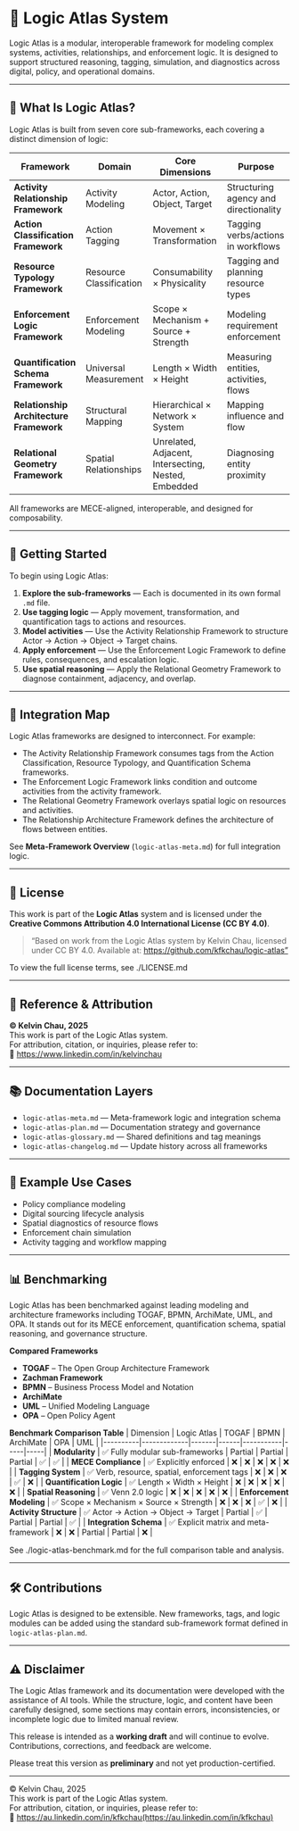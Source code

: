 # 🧠 Logic Atlas System

Logic Atlas is a modular, interoperable framework for modeling complex systems, activities, relationships, and enforcement logic. It is designed to support structured reasoning, tagging, simulation, and diagnostics across digital, policy, and operational domains.

---

## 📌 What Is Logic Atlas?

Logic Atlas is built from seven core sub-frameworks, each covering a distinct dimension of logic:

| Framework | Domain | Core Dimensions | Purpose |
|-----------|--------|------------------|---------|
| **Activity Relationship Framework** | Activity Modeling | Actor, Action, Object, Target | Structuring agency and directionality |
| **Action Classification Framework** | Action Tagging | Movement × Transformation | Tagging verbs/actions in workflows |
| **Resource Typology Framework** | Resource Classification | Consumability × Physicality | Tagging and planning resource types |
| **Enforcement Logic Framework** | Enforcement Modeling | Scope × Mechanism + Source + Strength | Modeling requirement enforcement |
| **Quantification Schema Framework** | Universal Measurement | Length × Width × Height | Measuring entities, activities, flows |
| **Relationship Architecture Framework** | Structural Mapping | Hierarchical × Network × System | Mapping influence and flow |
| **Relational Geometry Framework** | Spatial Relationships | Unrelated, Adjacent, Intersecting, Nested, Embedded | Diagnosing entity proximity |

All frameworks are MECE-aligned, interoperable, and designed for composability.

---

## 🚀 Getting Started

To begin using Logic Atlas:

1. **Explore the sub-frameworks** — Each is documented in its own formal `.md` file.
2. **Use tagging logic** — Apply movement, transformation, and quantification tags to actions and resources.
3. **Model activities** — Use the Activity Relationship Framework to structure Actor → Action → Object → Target chains.
4. **Apply enforcement** — Use the Enforcement Logic Framework to define rules, consequences, and escalation logic.
5. **Use spatial reasoning** — Apply the Relational Geometry Framework to diagnose containment, adjacency, and overlap.

---

## 🔗 Integration Map

Logic Atlas frameworks are designed to interconnect. For example:

- The Activity Relationship Framework consumes tags from the Action Classification, Resource Typology, and Quantification Schema frameworks.
- The Enforcement Logic Framework links condition and outcome activities from the activity framework.
- The Relational Geometry Framework overlays spatial logic on resources and activities.
- The Relationship Architecture Framework defines the architecture of flows between entities.

See **Meta-Framework Overview** (`logic-atlas-meta.md`) for full integration logic.

---

## 📄 License

This work is part of the **Logic Atlas** system and is licensed under the **Creative Commons Attribution 4.0 International License (CC BY 4.0)**.

> “Based on work from the Logic Atlas system by Kelvin Chau, licensed under CC BY 4.0. Available at: https://github.com/kfkchau/logic-atlas”

To view the full license terms, see ./LICENSE.md

---

## 🧾 Reference & Attribution

**© Kelvin Chau, 2025**  
This work is part of the Logic Atlas system.  
For attribution, citation, or inquiries, please refer to:  
🔗 https://www.linkedin.com/in/kelvinchau

---

## 📚 Documentation Layers

- `logic-atlas-meta.md` — Meta-framework logic and integration schema
- `logic-atlas-plan.md` — Documentation strategy and governance
- `logic-atlas-glossary.md` — Shared definitions and tag meanings
- `logic-atlas-changelog.md` — Update history across all frameworks

---

## 🧪 Example Use Cases

- Policy compliance modeling
- Digital sourcing lifecycle analysis
- Spatial diagnostics of resource flows
- Enforcement chain simulation
- Activity tagging and workflow mapping

---

## 📊 Benchmarking

Logic Atlas has been benchmarked against leading modeling and architecture frameworks including TOGAF, BPMN, ArchiMate, UML, and OPA. It stands out for its MECE enforcement, quantification schema, spatial reasoning, and governance structure.

**Compared Frameworks**
- **TOGAF** – The Open Group Architecture Framework
- **Zachman Framework**
- **BPMN** – Business Process Model and Notation
- **ArchiMate**
- **UML** – Unified Modeling Language
- **OPA** – Open Policy Agent

**Benchmark Comparison Table**
| Dimension | Logic Atlas | TOGAF | BPMN | ArchiMate | OPA | UML |
|----------|-------------|-------|------|-----------|-----|-----|
| **Modularity** | ✅ Fully modular sub-frameworks | Partial | Partial | Partial | ✅ | ✅ |
| **MECE Compliance** | ✅ Explicitly enforced | ❌ | ❌ | ❌ | ❌ | ❌ |
| **Tagging System** | ✅ Verb, resource, spatial, enforcement tags | ❌ | ❌ | ❌ | ✅ | ❌ |
| **Quantification Logic** | ✅ Length × Width × Height | ❌ | ❌ | ❌ | ❌ | ❌ |
| **Spatial Reasoning** | ✅ Venn 2.0 logic | ❌ | ❌ | ❌ | ❌ | ❌ |
| **Enforcement Modeling** | ✅ Scope × Mechanism × Source × Strength | ❌ | ❌ | ❌ | ✅ | ❌ |
| **Activity Structure** | ✅ Actor → Action → Object → Target | Partial | ✅ | Partial | Partial | ✅ |
| **Integration Schema** | ✅ Explicit matrix and meta-framework | ❌ | ❌ | Partial | Partial | ❌ |

See ./logic-atlas-benchmark.md for the full comparison table and analysis.

---


## 🛠️ Contributions

Logic Atlas is designed to be extensible. New frameworks, tags, and logic modules can be added using the standard sub-framework format defined in `logic-atlas-plan.md`.

---

## ⚠️ Disclaimer

The Logic Atlas framework and its documentation were developed with the assistance of AI tools. While the structure, logic, and content have been carefully designed, some sections may contain errors, inconsistencies, or incomplete logic due to limited manual review.

This release is intended as a **working draft** and will continue to evolve. Contributions, corrections, and feedback are welcome.

Please treat this version as **preliminary** and not yet production-certified.

---

© Kelvin Chau, 2025  
This work is part of the Logic Atlas system.  
For attribution, citation, or inquiries, please refer to:  
🔗 https://au.linkedin.com/in/kfkchau(https://au.linkedin.com/in/kfkchau)


